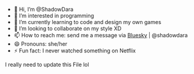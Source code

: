 - 👋 Hi, I’m @ShadowDara
- 👀 I’m interested in programming
- 🌱 I’m currently learning to code and design my own games
- 💞️ I’m looking to collaborate on my style XD
- 📫 How to reach me: send me a message via [Bluesky](https://bsky.app/profile/shadowdara.bsky.social) | @shadowdara
- 😄 Pronouns: she/her
- ⚡ Fun fact: I never watched something on Netflix

I really need to update this File lol

<!---
ShadowDara/ShadowDara is a ✨ special ✨ repository because its `README.md` (this file) appears on your GitHub profile.
You can click the Preview link to take a look at your changes.
--->
